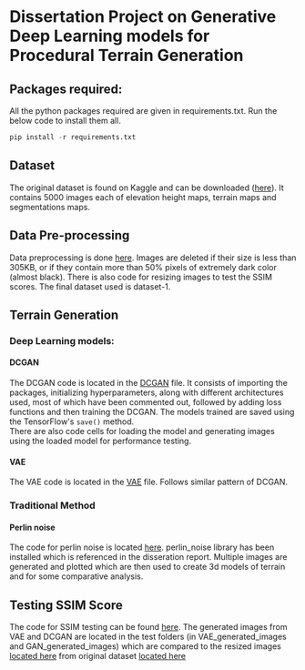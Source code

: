 # Dissertation Project on Generative Deep Learning models for Procedural Terrain Generation

## Packages required:  

All the python packages required are given in requirements.txt. Run the below code to install them all. 

```python
pip install -r requirements.txt
```
## Dataset
The original dataset is found on Kaggle and can be downloaded ([here](https://www.kaggle.com/datasets/tpapp157/earth-terrain-height-and-segmentation-map-images?select=0018_h.png)). It contains 5000 images each of elevation height maps, terrain maps and segmentations maps. 

## Data Pre-processing
Data preprocessing is done [here](./data-processing.ipynb). Images are deleted if their size is less than 305KB, or if they contain more than 50% pixels of extremely dark color (almost black). There is also code for resizing images to test the SSIM scores. The final dataset used is dataset-1.

## Terrain Generation

### Deep Learning models:  

#### DCGAN  
The DCGAN code is located in the [DCGAN](./DCGAN.ipynb) file. It consists of importing the packages, initializing hyperparameters, along with different architectures used, most of which have been commented out, followed by adding loss functions and then training the DCGAN. The models trained are saved using the TensorFlow's ``save()`` method.  
There are also code cells for loading the model and generating images using the loaded model for performance testing.  

#### VAE
The VAE code is located in the [VAE](./VAE.ipynb) file. Follows similar pattern of DCGAN.

### Traditional Method
#### Perlin noise
The code for perlin noise is located [here](./PerlinNoise.ipynb). perlin_noise library has been installed which is referenced in the disseration report. Multiple images are generated and plotted which are then used to create 3d models of terrain and for some comparative analysis.

## Testing SSIM Score  
The code for SSIM testing can be found [here](./Similiarity_score.ipynb). The generated images from VAE and DCGAN are located in the test folders (in VAE_generated_images and GAN_generated_images) which are compared to the resized images [located here](./dataset_resized/) from original dataset [located here](./dataset_1/)

